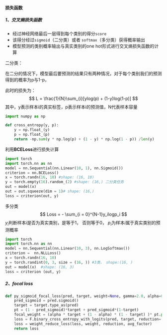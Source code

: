 #### 损失函数



##### 1、交叉熵损失函数

* 经过神经网络最后一层得到每个类别的得分`score`
* 该得分经过`sigmoid`（二分类）或者 `softmax`（多分类）获得概率输出
* 模型预测的类别概率输出与真实类别的one hot形式进行交叉熵损失函数的计算



二分类：

在二分的情况下，模型最后要预测的结果只有两种情况，对于每个类别我们的预测得到的概率为p与1-p，

此时的损失为：
$$
L = \frac{1}{N}\sum_{i}[ylog(p) + (1-y)log(1-p)]
$$
其中，y表示样本i的真实标签，p表示样本i的预测值，N代表样本容量

```python
import numpy as np

def cross_entropy(y, p):
    y = np.float_(y)
    p = np.float_(p)
    return -np.sum(y * np.log(p) + (1 - y) * np.log(1 - p)) /len(y)
```

利用**BCELoss**进行损失计算

```python
import torch
import torch.nn as nn
model = nn.Sequential(nn.Linear(10, 1), nn.Sigmoid())
criterion = nn.BCELoss()
x = torch.randn(16, 10) #shape: (16, 10)
y = torch.empty(16).random_(2) #shape: (16,) 二分类任务
out = model(x)
out = out.squeeze(dim = 1)# shape: (16,)
loss = criterion(out, y)
```

多分类
$$
Loss = - \sum_{i = 0}^{N-1}y_ilogp_i
$$
$y_i$判断样本$i$是否为真实类别，是等于1， 否则等于0， $p_i$为样本$i$属于真实类别的预测概率

```python
import torch
import torch.nn as nn
model = nn.Sequential(nn.Linear(10, 3), nn.LogSoftmax())
criterion =  nn.NLLLoss()
x = torch.randn(16, 10)
y = torch.randint(0, 3, size = (16, )) #3类， shape:(16, )
out = model(x)  #shape: (16, 3)
loss = criterion (out, y)
```

##### 2、focal loss

```python
def py_sigmoid_focal_loss(pred, target, weight=None, gamma=2.0, alpha=0.25, reduction, ):
    pred_sigmoid = pred.sigmoid()
    target = target.type_as(pred)
    pt = (1 - pred_sigmoid)*target + pred_sigmoid*(1-target)
    focal_weight = (alpha * target + (1 - alpha) * (1 - target) )* pt.pow(gamma)
    loss = F.binary_cross_entropy_with_logits(pred, target, reduction='none') * focal_weight
    loss = weight_reduce_loss(loss, weight, reduction, avg_factor)
    return loss
```

